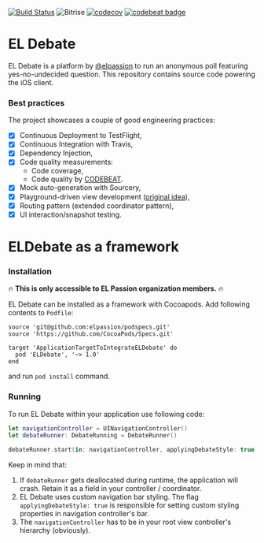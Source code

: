 [![Build Status](https://travis-ci.org/elpassion/el-debate-ios.svg?branch=master)](https://travis-ci.org/elpassion/el-debate-ios) ![Bitrise](https://www.bitrise.io/app/63668aa828d950bf.svg?token=Yon1bEu1wjI0dFu9qmLRvw) [![codecov](https://codecov.io/gh/elpassion/el-debate-ios/branch/master/graph/badge.svg)](https://codecov.io/gh/elpassion/el-debate-ios) [![codebeat badge](https://codebeat.co/badges/a4463508-167b-4441-af90-3a4ec4b3b93b)](https://codebeat.co/projects/github-com-elpassion-el-debate-ios-master)

# EL Debate

EL Debate is a platform by [@elpassion](https://www.elpassion.com/) to run an anonymous poll featuring yes-no-undecided question. This repository contains source code powering the iOS client.

### Best practices

The project showcases a couple of good engineering practices:

* [x] Continuous Deployment to TestFlight,
* [x] Continuous Integration with Travis,
* [x] Dependency Injection,
* [x] Code quality measurements:
    * Code coverage,
    * Code quality by [CODEBEAT](https://codebeat.co/).
* [x] Mock auto-generation with Sourcery,
* [x] Playground-driven view development ([original idea](https://talk.objc.io/episodes/S01E51-playground-driven-development-at-kickstarter)),
* [x] Routing pattern (extended coordinator pattern),
* [x] UI interaction/snapshot testing.

# ELDebate as a framework

### Installation

:fire: **This is only accessible to EL Passion organization members.** :fire:

EL Debate can be installed as a framework with Cocoapods. Add following contents to `Podfile`:

```
source 'git@github.com:elpassion/podspecs.git'
source 'https://github.com/CocoaPods/Specs.git'

target 'ApplicationTargetToIntegrateELDebate' do
  pod 'ELDebate', '~> 1.0'
end
```

and run `pod install` command.

### Running

To run EL Debate within your application use following code:

```swift
let navigationController = UINavigationController()
let debateRunner: DebateRunning = DebateRunner()

debateRunner.start(in: navigationController, applyingDebateStyle: true)
```

Keep in mind that:

1. If `debateRunner` gets deallocated during runtime, the application will crash. Retain it as a field in your controller / coordinator.
2. EL Debate uses custom navigation bar styling. The flag `applyingDebateStyle: true` is responsible for setting custom styling properties in navigation controller's bar.
3. The `navigationController` has to be in your root view controller's hierarchy (obviously).
